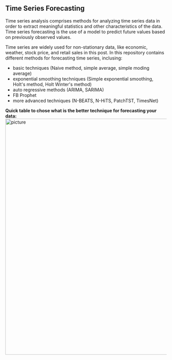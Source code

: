 ## Time Series Forecasting

Time series analysis comprises methods for analyzing time series data in order to extract meaningful statistics and other characteristics of the data. Time series forecasting is the use of a model to predict future values based on previously observed values.

Time series are widely used for non-stationary data, like economic, weather, stock price, and retail sales in this post. In this repository contains different methods for forecasting time series, inclusing:
* basic techniques (Naive method, simple average, simple moding average)
* exponential smoothing techniques (Simple exponential smoothing, Holt's method, Holt Winter's method)
* auto regressive methods (ARIMA, SARIMA)
* FB Prophet
* more advanced techniques (N-BEATS, N-HiTS, PatchTST, TimesNet)


**Quick table to chose what is the better technique for forecasting your data:**
<img width="736" alt="picture" src="https://github.com/aussiekom/Time-Series-Forecasting/assets/102028836/626b0fcb-ccdb-43f4-b70f-07b9acae8337">

